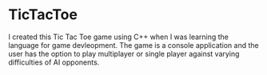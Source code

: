 # TicTacToe
I created this Tic Tac Toe game using C++ when I was learning the language for game devleopment. The game is a console application and the user has the option to play multiplayer or single player against varying difficulties of AI opponents.
